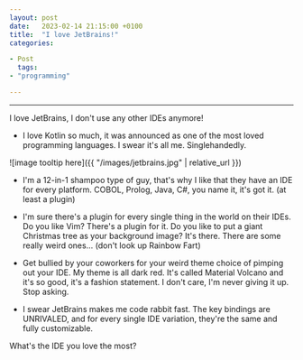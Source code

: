 ```yaml
---
layout: post
date:   2023-02-14 21:15:00 +0100
title:  "I love JetBrains!"
categories:

- Post
  tags:
- "programming"

---
```

<hr>
I love JetBrains, I don't use any other IDEs anymore!

- I love Kotlin so much, it was announced as one of the most loved programming languages.
  I swear it's all me. Singlehandedly.

![image tooltip here]({{ "/images/jetbrains.jpg" | relative_url }})

<!--end_excerpt-->

- I'm a 12-in-1 shampoo type of guy, that's why I like that they have an IDE for every platform.
  COBOL, Prolog, Java, C#, you name it, it's got it. (at least a plugin)

- I'm sure there's a plugin for every single thing in the world on their IDEs.
  Do you like Vim? There's a plugin for it.
  Do you like to put a giant Christmas tree as your background image? It's there.
  There are some really weird ones... (don't look up Rainbow Fart)

- Get bullied by your coworkers for your weird theme choice of pimping out your IDE.
  My theme is all dark red. It's called Material Volcano and it's so good, it's a fashion statement.
  I don't care, I'm never giving it up. Stop asking.

- I swear JetBrains makes me code rabbit fast.
  The key bindings are UNRIVALED, and for every single IDE variation, they're the same and fully customizable.

What's the IDE you love the most?
